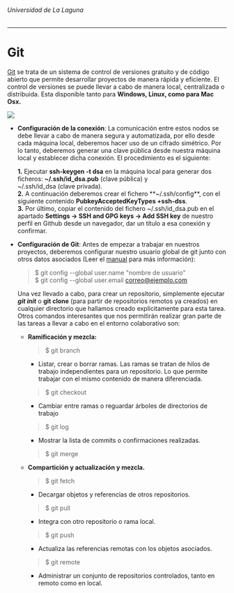 ###### _Universidad de La Laguna_

---

# Git

[Git](https://git-scm.com/) se trata de un sistema de control de versiones gratuito y de código abierto que permite desarrollar proyectos de manera rápida y eficiente. El control de versiones se puede llevar a cabo de manera local, centralizada o distribuida. Esta disponible tanto para **Windows, Linux, como para Mac Osx.**

![](http://invistruct.com/wp-content/uploads/2012/08/centralized-vc.png)

* **Configuración de la conexión**: La comunicación entre estos nodos se debe llevar a cabo de manera segura y automatizada, por ello desde cada máquina local, deberemos hacer uso de un cifrado simétrico. Por lo tanto, deberemos generar una clave pública desde nuestra máquina local y establecer dicha conexión. El procedimiento es el siguiente:

  **1.** Ejecutar **ssh-keygen -t dsa** en la máquina           local para generar dos ficheros: **~/.ssh/id\_dsa.pub** \(clave pública\) y  
  ~/.ssh/id\_dsa \(clave privada\).  
    **2.** A continuación deberemos crear el fichero **~/.ssh/config**, con el siguiente contenido **PubkeyAcceptedKeyTypes +ssh-dss**.  
    **3.** Por último, copiar el contenido del fichero ~/.ssh/id\_dsa.pub en el apartado **Settings -&gt; SSH and GPG keys -&gt; Add SSH key** de nuestro perfil en Github desde un navegador, dar un título a esa conexión y confirmar.

* **Configuración de Git**: Antes de empezar a trabajar en nuestros proyectos, deberemos configurar nuestro usuario global de git junto con otros datos asociados \(Leer el [manual](https://git-scm.com/book/en/v2/Customizing-Git-Git-Configuration) para más información\):

  > $ git config --global user.name "nombre de usuario"  
  > $ git config --global user.email correo@ejemplo.com

  Una vez llevado a cabo, para crear un repositorio, simplemente ejecutar _**git init**_ o **git clone** \(para partir de repositorios remotos ya creados\) en cualquier directorio que hallamos creado explicitamente para esta tarea.  
    Otros comandos interesantes que nos permitirán realizar gran parte de las tareas a llevar a cabo en el entorno colaborativo son:

  * **Ramificación y mezcla:**

    > $ git branch

    * Listar, crear o borrar ramas. Las ramas se tratan de hilos de trabajo independientes para un repositorio. Lo que permite trabajar con el mismo contenido de manera diferenciada.

    > $ git checkout

    * Cambiar entre ramas o reguardar árboles de directorios de trabajo

    > $ git log

    * Mostrar la lista de commits o confirmaciones realizadas.

    > $ git merge

  * **Compartición y actualización y mezcla.**

    > $ git fetch

    * Decargar objetos y referencias de otros repositorios.

    > $ git pull

    * Integra con otro repositorio o rama local.

    > $ git push

    * Actualiza las referencias remotas  con los objetos asociados. 

    > $ git remote

    * Administrar un conjunto de repositorios controlados, tanto en remoto como en local.



